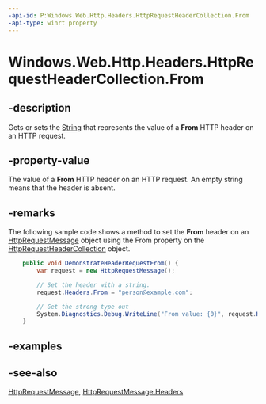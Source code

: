 ```yaml
---
-api-id: P:Windows.Web.Http.Headers.HttpRequestHeaderCollection.From
-api-type: winrt property
---
```


<!-- Property syntax
public string From { get;  set; }
-->

# Windows.Web.Http.Headers.HttpRequestHeaderCollection.From

## -description
Gets or sets the [String](https://msdn.microsoft.com/library/system.string.aspx) that represents the value of a **From** HTTP header on an HTTP request.

## -property-value
The value of a **From** HTTP header on an HTTP request. An empty string means that the header is absent.

## -remarks


The following sample code shows a method to set the **From** header on an [HttpRequestMessage](../windows.web.http/httprequestmessage.md) object using the From property on the [HttpRequestHeaderCollection](httprequestheadercollection.md) object.

```csharp
    public void DemonstrateHeaderRequestFrom() {
        var request = new HttpRequestMessage();

        // Set the header with a string.
        request.Headers.From = "person@example.com";

        // Get the strong type out
        System.Diagnostics.Debug.WriteLine("From value: {0}", request.Headers.From);
    }

```



## -examples

## -see-also
[HttpRequestMessage](../windows.web.http/httprequestmessage.md), [HttpRequestMessage.Headers](../windows.web.http/httprequestmessage_headers.md)
